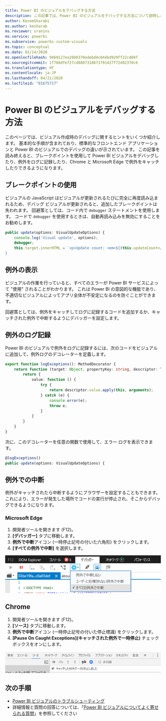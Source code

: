 ```yaml
---
title: Power BI のビジュアルをデバッグする方法
description: この記事では、Power BI のビジュアルをデバッグする方法について説明します。
author: KesemSharabi
ms.author: kesharab
ms.reviewer: sranins
ms.service: powerbi
ms.subservice: powerbi-custom-visuals
ms.topic: conceptual
ms.date: 02/14/2020
ms.openlocfilehash: 9469127ea28b0370edebd4c044bd929ff22c488f
ms.sourcegitcommit: 1f768dfef27cd8887318671f91427f72d02370c6
ms.translationtype: HT
ms.contentlocale: ja-JP
ms.lasthandoff: 04/21/2020
ms.locfileid: "81675717"
---
```

# <a name="how-to-debug-power-bi-visuals"></a>Power BI のビジュアルをデバッグする方法

このページでは、ビジュアル作成時のデバッグに関するヒントをいくつか紹介します。 基本的な手順が含まれており、標準的なフロントエンド アプリケーションと Power BI のビジュアルでのデバッグの違いが示されています。
この記事を読み終えると、ブレークポイントを使用して Power BI ビジュアルをデバッグしたり、例外をログに記録したり、Chrome と Microsoft Edge で例外をキャッチしたりできるようになります。

## <a name="using-breakpoints"></a>ブレークポイントの使用

ビジュアルの JavaScript はビジュアルが更新されるたびに完全に再度読み込まれるため、デバッグ ビジュアルが更新されると、追加したブレークポイントは失われます。 回避策としては、コード内で `debugger` ステートメントを使用します。 コードで `debugger` を使用するときは、自動再読み込みを無効にすることをお勧めします。

```typescript
public update(options: VisualUpdateOptions) {
    console.log('Visual update', options);
    debugger;
    this.target.innerHTML = `<p>Update count: <em>${(this.updateCount</em></p>`;
}
```


## <a name="showing-exceptions"></a>例外の表示

ビジュアルの作業を行っていると、すべてのエラーが Power BI サービスによって "使用" されることがわかります。 これは Power BI の意図的な機能であり、不適切なビジュアルによってアプリ全体が不安定になるのを防ぐことができます。

回避策としては、例外をキャッチしてログに記録するコードを追加するか、キャッチされた例外で中断するようにデバッガーを設定します。


## <a name="log-exceptions"></a>例外のログ記録

Power BI のビジュアルで例外をログに記録するには、次のコードをビジュアルに追加して、例外ログのデコレーターを定義します。

```typescript
export function logExceptions(): MethodDecorator {
    return function (target: Object, propertyKey: string, descriptor: TypedPropertyDescriptor<any>): TypedPropertyDescriptor<any> {
        return {
            value: function () {
                try {
                    return descriptor.value.apply(this, arguments);
                } catch (e) {
                    console.error(e);
                    throw e;
                }
            }
        }
    }
}
```
次に、このデコレーターを任意の関数で使用して、エラー ログを表示できます。

```typescript
@logExceptions()
public update(options: VisualUpdateOptions) {
```

## <a name="break-on-exceptions"></a>例外での中断

例外がキャッチされたら中断するようにブラウザーを設定することもできます。 これにより、エラーが発生した場所でコードの実行が停止され、そこからデバッグできるようになります。

### <a name="edge"></a>Microsoft Edge

1. 開発者ツールを開きます (F12)。
2. **[デバッガー]** タブに移動します。
3. **例外で中断**アイコン (一時停止記号の付いた六角形) をクリックします。
4. **[すべての例外で中断]** を選択します。

![データ ロール フィールド](media/visuals-how-to-debug/how-to-debug-edge.png)

## <a name="chrome"></a>Chrome

1. 開発者ツールを開きます (F12)。
2. **[ソース]** タブに移動します。
3. **例外で中断**アイコン (一時停止記号の付いた停止標識) をクリックします。
4. **[Pause On Caught Exceptions]\(キャッチされた例外で一時停止\)** チェック ボックスをオンにします。

![データ ロール フィールド](media/visuals-how-to-debug/how-to-debug-chrome.png)

## <a name="next-steps"></a>次の手順
* [Power BI ビジュアルのトラブルシューティング](power-bi-custom-visuals-troubleshoot.md)
* 詳細情報と質問の回答については、「[Power BI ビジュアルについてよく寄せられる質問](power-bi-custom-visuals-faq.md#organizational-power-bi-visuals)」を参照してください
